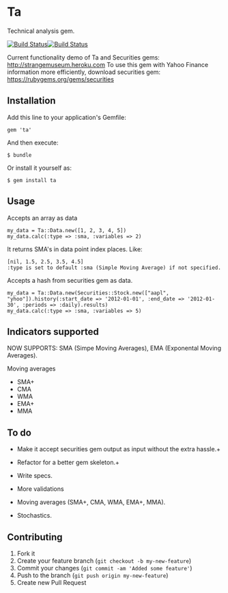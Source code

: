 # Ta

Technical analysis gem.

[![Build Status](https://secure.travis-ci.org/Nedomas/ta.png)](http://travis-ci.org/Nedomas/ta)[![Build Status](https://gemnasium.com/Nedomas/ta.png)](https://gemnasium.com/Nedomas/ta)

Current functionality demo of Ta and Securities gems: http://strangemuseum.heroku.com
To use this gem with Yahoo Finance information more efficiently, download securities gem: https://rubygems.org/gems/securities

## Installation

Add this line to your application's Gemfile:

    gem 'ta'

And then execute:

    $ bundle

Or install it yourself as:

    $ gem install ta

## Usage
	
Accepts an array as data

	my_data = Ta::Data.new([1, 2, 3, 4, 5])
	my_data.calc(:type => :sma, :variables => 2) 

It returns SMA's in data point index places. Like:

	[nil, 1.5, 2.5, 3.5, 4.5]
	:type is set to default :sma (Simple Moving Average) if not specified.

Accepts a hash from securities gem as data.

	my_data = Ta::Data.new(Securities::Stock.new(["aapl", "yhoo"]).history(:start_date => '2012-01-01', :end_date => '2012-01-30', :periods => :daily).results)
	my_data.calc(:type => :sma, :variables => 5)

## Indicators supported

NOW SUPPORTS: SMA (Simpe Moving Averages), EMA (Exponental Moving Averages).

Moving averages
* SMA+
* CMA
* WMA
* EMA+
* MMA

## To do

* Make it accept securities gem output as input without the extra hassle.+
* Refactor for a better gem skeleton.+

* Write specs.
* More validations
* Moving averages (SMA+, CMA, WMA, EMA+, MMA).
* Stochastics.

## Contributing

1. Fork it
2. Create your feature branch (`git checkout -b my-new-feature`)
3. Commit your changes (`git commit -am 'Added some feature'`)
4. Push to the branch (`git push origin my-new-feature`)
5. Create new Pull Request
